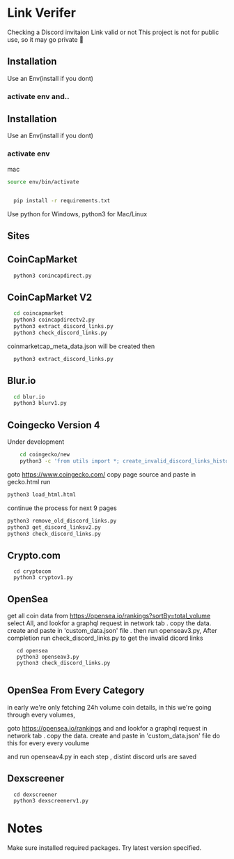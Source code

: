 # Link Verifer

Checking a Discord invitaion Link valid or not
This project is not for public use, so it may go private 🫥

## Installation

Use an Env(install if you dont)

### activate env and..

## Installation

Use an Env(install if you dont)

### activate env 

mac
```bash
source env/bin/activate
```

```bash

  pip install -r requirements.txt

```

Use python for Windows, python3 for Mac/Linux

## Sites

## CoinCapMarket

```bash
  python3 conincapdirect.py
```

## CoinCapMarket V2

```bash
  cd coincapmarket
  python3 coincapdirectv2.py
  python3 extract_discord_links.py
  python3 check_discord_links.py

```

coinmarketcap_meta_data.json will be created
then

```bash
  python3 extract_discord_links.py
```

## Blur.io

```bash
  cd blur.io
  python3 blurv1.py
```

## Coingecko Version 4

Under development

```bash
    cd coingecko/new
    python3 -c 'from utils import *; create_invalid_discord_links_history()'
```
goto https://www.coingecko.com/
copy page source and paste in gecko.html
run 
```bash
python3 load_html.html
```
continue the process for next 9 pages
```bash
python3 remove_old_discord_links.py
python3 get_discord_linksv2.py
python3 check_discord_links.py
```


## Crypto.com

```
  cd cryptocom
  python3 cryptov1.py
```

## OpenSea

get all coin data from https://opensea.io/rankings?sortBy=total_volume
select All, and lookfor a graphql request in network tab . copy the data.
create and paste in 'custom_data.json' file . then run openseav3.py,
After completion run check_discord_links.py to get the invalid dicord links

```
   cd opensea
   python3 openseav3.py
   python3 check_discord_links.py
   
```

## OpenSea From Every Category

in early we're only fetching 24h volume coin details,
in this we're going through every volumes,

goto https://opensea.io/rankings and
and lookfor a graphql request in network tab . copy the data.
create and paste in 'custom_data.json' file
do this for every every voulume

and run openseav4.py in each step , distint discord urls are saved

## Dexscreener

```
  cd dexscreener
  python3 dexscreenerv1.py
```

# Notes

Make sure installed required packages.
Try latest version specified.
